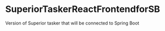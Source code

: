 # SuperiorTaskerReactFrontendforSB
Version of Superior tasker that will be connected to Spring Boot
